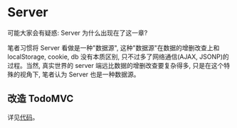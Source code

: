 # Server

可能大家会有疑惑: Server 为什么出现在了这一章?

笔者习惯将 Server 看做是一种"数据源", 这种"数据源"在数据的增删改查上和 localStorage, cookie, db 没有本质区别, 只不过多了网络通信(AJAX, JSONP)的过程。当然, 真实世界的 server 端远比数据的增删改查要复杂得多, 只是在这个特殊的视角下, 笔者认为 Server 也是一种数据源。

## 改造 TodoMVC

详见[代码](https://github.com/luics/web-dev/blob/master/examples/data/TodoMVC-server.html)。